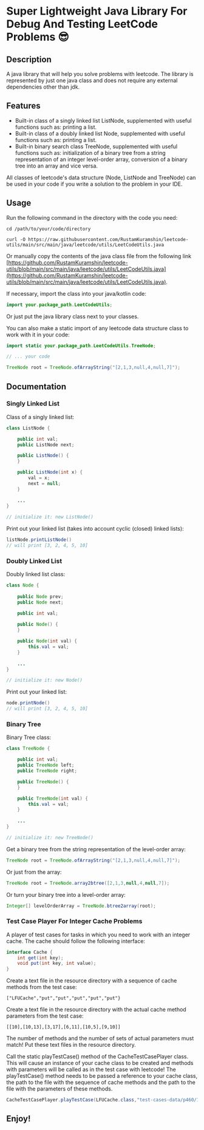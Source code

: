 # Super Lightweight Java Library For Debug And Testing LeetCode Problems :sunglasses:

## Description
A java library that will help you solve problems with leetcode. The library is represented by just one java class and does not require any external dependencies other than jdk.

## Features
* Built-in class of a singly linked list ListNode, supplemented with useful functions such as: printing a list.
* Built-in class of a doubly linked list Node, supplemented with useful functions such as: printing a list.
* Built-in binary search class TreeNode, supplemented with useful functions such as: initialization of a binary tree from a string representation of an integer level-order array, conversion of a binary tree into an array and vice versa.

All classes of leetcode's data structure (Node, ListNode and TreeNode) can be used in your code if you write a solution to the problem in your IDE.

## Usage
Run the following command in the directory with the code you need:
```shell
cd /path/to/your/code/directory

curl -O https://raw.githubusercontent.com/RustamKuramshin/leetcode-utils/main/src/main/java/leetcode/utils/LeetCodeUtils.java
```

Or manually copy the contents of the java class file from the following link [https://github.com/RustamKuramshin/leetcode-utils/blob/main/src/main/java/leetcode/utils/LeetCodeUtils.java](https://github.com/RustamKuramshin/leetcode-utils/blob/main/src/main/java/leetcode/utils/LeetCodeUtils.java).


If necessary, import the class into your java/kotlin code:
```java
import your.package_path.LeetCodeUtils;
```
Or just put the java library class next to your classes.

You can also make a static import of any leetcode data structure class to work with it in your code:
```java
import static your.package_path.LeetCodeUtils.TreeNode;

// ... your code

TreeNode root = TreeNode.ofArrayString("[2,1,3,null,4,null,7]");
```

## Documentation

### Singly Linked List

Class of a singly linked list:
```java
class ListNode {

    public int val;
    public ListNode next;

    public ListNode() {
    }

    public ListNode(int x) {
        val = x;
        next = null;
    }
    
    ...
}

// initialize it: new ListNode()
```
Print out your linked list (takes into account cyclic (closed) linked lists):
```java
listNode.printListNode()
// will print [3, 2, 4, 5, 10]
```

### Doubly Linked List

Doubly linked list class:
```java
class Node { 
    
    public Node prev;
    public Node next;

    public int val;
    
    public Node() {
    }

    public Node(int val) {
        this.val = val;
    }
    
    ...
}

// initialize it: new Node()
```
Print out your linked list:
```java
node.printNode()
// will print [3, 2, 4, 5, 10]
```

### Binary Tree

Binary Tree class:
```java
class TreeNode {

    public int val;
    public TreeNode left;
    public TreeNode right;

    public TreeNode() {
    }

    public TreeNode(int val) {
        this.val = val;
    }
    
    ...
}

// initialize it: new TreeNode()
```
Get a binary tree from the string representation of the level-order array:
```java
TreeNode root = TreeNode.ofArrayString("[2,1,3,null,4,null,7]");
```
Or just from the array:
```java
TreeNode root = TreeNode.array2btree([2,1,3,null,4,null,7]);
```
Or turn your binary tree into a level-order array:
```java
Integer[] levelOrderArray = TreeNode.btree2array(root);
```

### Test Case Player For Integer Cache Problems
A player of test cases for tasks in which you need to work with an integer cache.
The cache should follow the following interface:
```java
interface Cache {
    int get(int key);
    void put(int key, int value);
}
```
Create a text file in the resource directory with a sequence of cache methods from the test case:
```text
["LFUCache","put","put","put","put","put"}
```
Create a text file in the resource directory with the actual cache method parameters from the test case:
```text
[[10],[10,13],[3,17],[6,11],[10,5],[9,10]]
```
The number of methods and the number of sets of actual parameters must match!
Put these text files in the resource directory.


Call the static playTestCase() method of the CacheTestCasePlayer class. This will cause an instance of your cache class to be created and methods with parameters will be called as in the test case with leetcode!
The playTestCase() method needs to be passed a reference to your cache class, the path to the file with the sequence of cache methods and the path to the file with the parameters of these methods.
```java
CacheTestCasePlayer.playTestCase(LFUCache.class,"test-cases-data/p460/17/methods.txt", "test-cases-data/p460/17/data.txt");
```

## Enjoy!